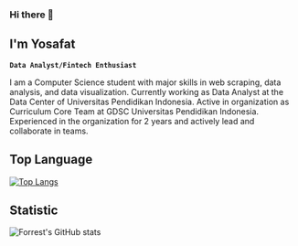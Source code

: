 ### Hi there 👋

## I'm Yosafat

**`Data Analyst/Fintech Enthusiast`**

I am a Computer Science student with major skills in web scraping, data analysis, and data visualization. Currently working as Data Analyst at the Data Center of Universitas Pendidikan Indonesia. Active in organization as Curriculum Core Team at GDSC Universitas Pendidikan Indonesia. Experienced in the organization for 2 years and actively lead and collaborate in teams.

## Top Language
[![Top Langs](https://github-readme-stats.vercel.app/api/top-langs/?username=crypter70&layout=compact)](https://github.com/anuraghazra/github-readme-stats)

## Statistic
![Forrest's GitHub stats](https://github-readme-stats.vercel.app/api?username=crypter70&show_icons=true&theme=swift)

<!--
**crypter70/crypter70** is a ✨ _special_ ✨ repository because its `README.md` (this file) appears on your GitHub profile.

Here are some ideas to get you started:

- 🔭 I’m currently working on ...
- 🌱 I’m currently learning ...
- 👯 I’m looking to collaborate on ...
- 🤔 I’m looking for help with ...
- 💬 Ask me about ...
- 📫 How to reach me: ...
- 😄 Pronouns: ...
- ⚡ Fun fact: ...
-->

